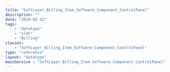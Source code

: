 ```yaml
---
title: "SoftLayer_Billing_Item_Software_Component_ControlPanel"
description: ""
date: "2018-02-12"
tags:
    - "datatype"
    - "sldn"
    - "Billing"
classes:
    - "SoftLayer_Billing_Item_Software_Component_ControlPanel"
type: "reference"
layout: "datatype"
mainService : "SoftLayer_Billing_Item_Software_Component_ControlPanel"
---
```

